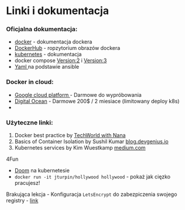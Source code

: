# Linki i dokumentacja

### Oficjalna dokumentacja:
- <a href="https://www.docker.com/">docker</a> - dokumentacja dockera
- <a href="https://hub.docker.com/">DockerHub</a> - ropzytorium obrazów dockera
- <a href="https://kubernetes.io/">kubernetes</a> - dokumentacja 
- docker compose <a href="https://docs.docker.com/compose/compose-file/compose-file-v2/" title="docker-compose version 2"> Version:2</a></td> i <a href="https://docs.docker.com/compose/compose-file/compose-file-v3/" title="docker-compose version 3">Version:3 </a>
- <a href="https://docs.ansible.com/ansible/latest/reference_appendices/YAMLSyntax.html"> Yaml </a> na podstawie ansible 

### Docker in cloud:
- <a href="https://cloud.google.com/compute/docs/containers"> Google cloud platform </a> - Darmowe do wypróbowania
- <a href="https://cloud.digitalocean.com"> Digital Ocean</a> - Darmowe 200$ / 2 miesiace (limitowany deploy k8s)
- 
### Użyteczne linki: 

1. Docker best practice by  <a href="https://dev.to/techworld_with_nana/top-8-docker-best-practices-for-using-docker-in-production-1m39">TechWorld with Nana</a>
2. Basics of Container Isolation by Sushil Kumar <a href="https://blog.devgenius.io/basics-of-container-isolation-5eabdb258409v">blog.devgenius.io </a>
3. Kubernetes services by Kim Wuestkamp <a href="https://medium.com/swlh/kubernetes-services-simply-visually-explained-2d84e58d70e5">medium.com</a> 


4Fun
- <a href="https://github.com/storax/kubedoom?fbclid=IwAR1dFVhMiIQ8xH6mJ_IBjUNjbOUf4-0VtnO9E85QJJCicBqZjPBTLHERIwg">Doom</a> na kubernetesie
- `docker run -it jturpin/hollywood hollywood` - pokaż jak cięzko pracujesz!
  

Brakująca lekcja - Konfiguracja `LetsEncrypt` do zabezpiczenia swojego registry - <a href="https://ivhani.medium.com/setting-up-a-docker-registry-with-https-letsencrypt-and-basic-authentication-htpasswd-3ea1961a4144"> link </a>